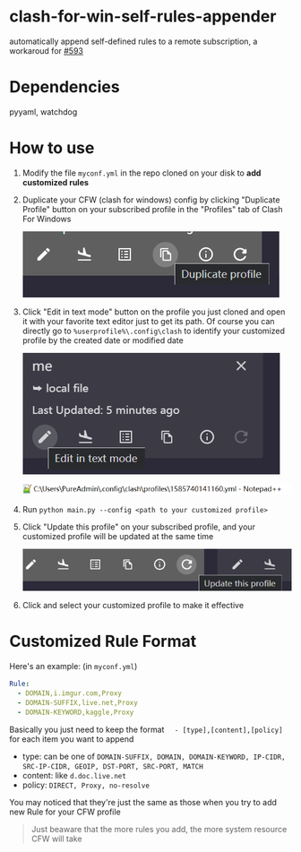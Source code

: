 # clash-for-win-self-rules-appender
automatically append self-defined rules to a remote subscription, a workaroud for [#593](https://github.com/Fndroid/clash_for_windows_pkg/issues/593)

# Dependencies
pyyaml, watchdog

# How to use
1. Modify the file `myconf.yml` in the repo cloned on your disk to **add customized rules**
2. Duplicate your CFW (clash for windows) config by clicking "Duplicate Profile" button on your subscribed profile in the "Profiles" tab of Clash For Windows
   
   ![Duplicate Config](dup_config.png)
3. Click "Edit in text mode" button on the profile you just cloned and open it with your favorite text editor just to get its path. Of course you can directly go to `%userprofile%\.config\clash` to identify your customized profile by the created date or modified date
   
   ![Edit Custom Config](edit_custom_config.png)

   ![Custom Config Path](custom_config_path.png)
4. Run `python main.py --config <path to your customized profile>`
5. Click "Update this profile" on your subscribed profile, and your customized profile will be updated at the same time

   ![Update](update.png)
6. Click and select your customized profile to make it effective

# Customized Rule Format
Here's an example: (in `myconf.yml`)
```yml
Rule:
  - DOMAIN,i.imgur.com,Proxy
  - DOMAIN-SUFFIX,live.net,Proxy
  - DOMAIN-KEYWORD,kaggle,Proxy
```
Basically you just need to keep the format `  - [type],[content],[policy]` for each item you want to append

 * type: can be one of `DOMAIN-SUFFIX, DOMAIN, DOMAIN-KEYWORD, IP-CIDR, SRC-IP-CIDR, GEOIP, DST-PORT, SRC-PORT, MATCH`
 * content: like `d.doc.live.net`
 * policy: `DIRECT, Proxy, no-resolve`

You may noticed that they're just the same as those when you try to add new Rule for your CFW profile

> Just beaware that the more rules you add, the more system resource CFW will take


